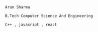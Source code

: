               Arun Sharma
              
              B.Tech Computer Science And Engineering
              
              C++ , javasript , react 
